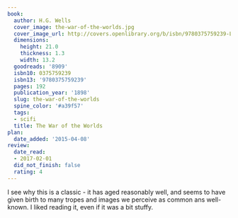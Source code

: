 ```yaml
---
book:
  author: H.G. Wells
  cover_image: the-war-of-the-worlds.jpg
  cover_image_url: http://covers.openlibrary.org/b/isbn/9780375759239-L.jpg
  dimensions:
    height: 21.0
    thickness: 1.3
    width: 13.2
  goodreads: '8909'
  isbn10: 0375759239
  isbn13: '9780375759239'
  pages: 192
  publication_year: '1898'
  slug: the-war-of-the-worlds
  spine_color: '#a39f57'
  tags:
  - scifi
  title: The War of the Worlds
plan:
  date_added: '2015-04-08'
review:
  date_read:
  - 2017-02-01
  did_not_finish: false
  rating: 4
---
```


I see why this is a classic - it has aged reasonably well, and seems to have given birth to many tropes and images we perceive as common ans well-known. I liked reading it, even if it was a bit stuffy.
